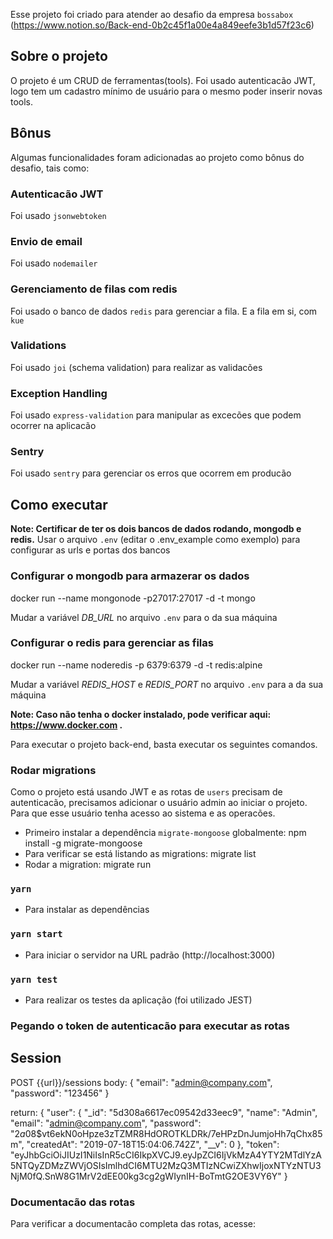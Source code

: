 Esse projeto foi criado para atender ao desafio da empresa `bossabox` (https://www.notion.so/Back-end-0b2c45f1a00e4a849eefe3b1d57f23c6)

## Sobre o projeto

O projeto é um CRUD de ferramentas(tools). Foi usado autenticacão JWT, logo tem um cadastro mínimo de usuário para o mesmo poder inserir novas tools.

## Bônus

Algumas funcionalidades foram adicionadas ao projeto como bônus do desafio, tais como:

### Autenticacão JWT
Foi usado `jsonwebtoken`

### Envio de email
Foi usado `nodemailer`

### Gerenciamento de filas com redis
Foi usado o banco de dados `redis` para gerenciar a fila.
E a fila em si, com `kue`

### Validations
Foi usado `joi` (schema validation) para realizar as validacões

### Exception Handling
Foi usado `express-validation` para manipular as excecões que podem ocorrer na aplicacão

### Sentry
Foi usado `sentry` para gerenciar os erros que ocorrem em producão

## Como executar

**Note: Certificar de ter os dois bancos de dados rodando, mongodb e redis.**
Usar o arquivo `.env` (editar o .env_example como exemplo) para configurar as urls e portas dos bancos

### Configurar o mongodb para armazerar os dados
docker run --name mongonode -p27017:27017 -d -t mongo

Mudar a variável *DB_URL* no arquivo `.env` para o da sua máquina

### Configurar o redis para gerenciar as filas
docker run --name noderedis -p 6379:6379 -d -t redis:alpine

Mudar a variável *REDIS_HOST* e *REDIS_PORT* no arquivo `.env` para a da sua máquina

**Note: Caso não tenha o docker instalado, pode verificar aqui: https://www.docker.com .**

Para executar o projeto back-end, basta executar os seguintes comandos.

### Rodar migrations
Como o projeto está usando JWT e as rotas de `users` precisam de autenticacão, precisamos adicionar o usuário admin ao iniciar o projeto. Para que esse usuário tenha acesso ao sistema e as operacões.

- Primeiro instalar a dependência `migrate-mongoose` globalmente: npm install -g migrate-mongoose
- Para verificar se está listando as migrations: migrate list
- Rodar a migration: migrate run

### `yarn`
- Para instalar as dependências

### `yarn start`
- Para iniciar o servidor na URL padrão (http://localhost:3000)

### `yarn test`
- Para realizar os testes da aplicação (foi utilizado JEST)

### Pegando o token de autenticacão para executar as rotas

## Session

POST {{url}}/sessions
body:
{
	"email": "admin@company.com",
	"password": "123456"
}

return:
{
    "user": {
        "_id": "5d308a6617ec09542d33eec9",
        "name": "Admin",
        "email": "admin@company.com",
        "password": "$2a$08$vt6ekN0oHpze3zTZMR8HdOROTKLDRk/7eHPzDnJumjoHh7qChx85m",
        "createdAt": "2019-07-18T15:04:06.742Z",
        "__v": 0
    },
    "token": "eyJhbGciOiJIUzI1NiIsInR5cCI6IkpXVCJ9.eyJpZCI6IjVkMzA4YTY2MTdlYzA5NTQyZDMzZWVjOSIsImlhdCI6MTU2MzQ3MTIzNCwiZXhwIjoxNTYzNTU3NjM0fQ.SnW8G1MrV2dEE00kg3cg2gWIynIH-BoTmtG2OE3VY6Y"
}

### Documentacão das rotas

Para verificar a documentacão completa das rotas, acesse:

